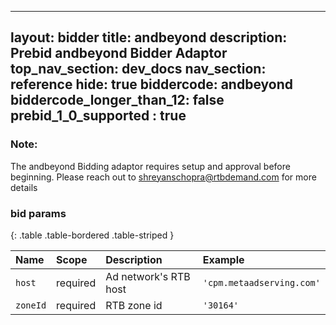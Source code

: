   ---
layout: bidder
title: andbeyond
description: Prebid andbeyond Bidder Adaptor
top_nav_section: dev_docs
nav_section: reference
hide: true
biddercode: andbeyond
biddercode_longer_than_12: false
prebid_1_0_supported : true
---

### Note:

The andbeyond Bidding adaptor requires setup and approval before beginning. Please reach out to <shreyanschopra@rtbdemand.com> for more details

### bid params

{: .table .table-bordered .table-striped } 

| Name | Scope    | Description        | Example  |
| :--- | :----    | :----------        | :------  |
| `host`   | required | Ad network's RTB host    | `'cpm.metaadserving.com'` |
| `zoneId` | required | RTB zone id        | `'30164'` |
